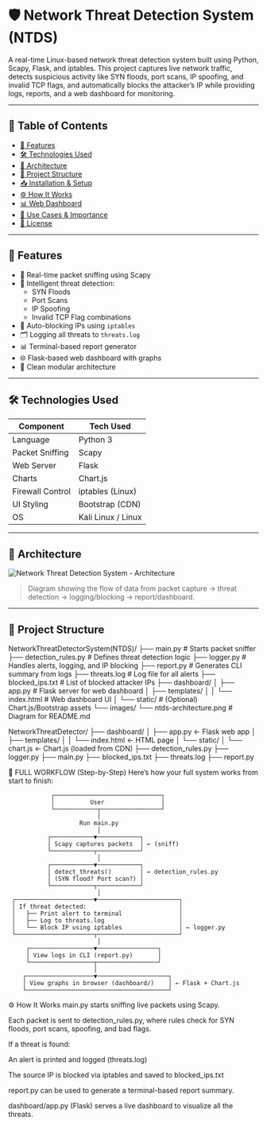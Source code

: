# 🛡️ Network Threat Detection System (NTDS)

A real-time Linux-based network threat detection system built using Python, Scapy, Flask, and iptables. This project captures live network traffic, detects suspicious activity like SYN floods, port scans, IP spoofing, and invalid TCP flags, and automatically blocks the attacker’s IP while providing logs, reports, and a web dashboard for monitoring.

---

## 📌 Table of Contents

- [🚀 Features](#-features)
- [🛠️ Technologies Used](#️-technologies-used)
- [📸 Architecture](#-architecture)
- [📂 Project Structure](#-project-structure)
- [📥 Installation & Setup](#-installation--setup)
- [⚙️ How It Works](#️-how-it-works)
- [📊 Web Dashboard](#-web-dashboard)
- [🧠 Use Cases & Importance](#-use-cases--importance)
- [📝 License](#-license)

---

## 🚀 Features

- 📡 Real-time packet sniffing using Scapy
- 🧠 Intelligent threat detection:
  - SYN Floods
  - Port Scans
  - IP Spoofing
  - Invalid TCP Flag combinations
- 🔐 Auto-blocking IPs using `iptables`
- 🗂️ Logging all threats to `threats.log`
- 📊 Terminal-based report generator
- 🌐 Flask-based web dashboard with graphs
- 📁 Clean modular architecture

---

## 🛠️ Technologies Used

| Component         | Tech Used            |
|------------------|----------------------|
| Language         | Python 3             |
| Packet Sniffing  | Scapy                |
| Web Server       | Flask                |
| Charts           | Chart.js             |
| Firewall Control | iptables (Linux)     |
| UI Styling       | Bootstrap (CDN)      |
| OS               | Kali Linux / Linux   |

---

## 📸 Architecture

![Network Threat Detection System - Architecture](./images/ntds-architecture.png)

> Diagram showing the flow of data from packet capture → threat detection → logging/blocking → report/dashboard.

---

## 📂 Project Structure

NetworkThreatDetectorSystem(NTDS)/
├── main.py # Starts packet sniffer
├── detection_rules.py # Defines threat detection logic
├── logger.py # Handles alerts, logging, and IP blocking
├── report.py # Generates CLI summary from logs
├── threats.log # Log file for all alerts
├── blocked_ips.txt # List of blocked attacker IPs
├── dashboard/
│ ├── app.py # Flask server for web dashboard
│ ├── templates/
│ │ └── index.html # Web dashboard UI
│ └── static/ # (Optional) Chart.js/Bootstrap assets
└── images/
└── ntds-architecture.png # Diagram for README.md



NetworkThreatDetector/
├── dashboard/
│   ├── app.py                  ← Flask web app
│   ├── templates/
│   │   └── index.html          ← HTML page
│   └── static/
│       └── chart.js            ← Chart.js (loaded from CDN)
├── detection_rules.py
├── logger.py
├── main.py
├── blocked_ips.txt
├── threats.log
├── report.py





🔁 FULL WORKFLOW (Step-by-Step)
Here’s how your full system works from start to finish:

                ┌──────────────────────────────┐
                │          User                │
                └────────────┬─────────────────┘
                             │
                        Run main.py
                             │
               ┌────────────▼────────────┐
               │ Scapy captures packets  │ ← (sniff)
               └────────────┬────────────┘
                             │
               ┌────────────▼────────────┐
               │ detect_threats()        │ ← detection_rules.py
               │ (SYN flood? Port scan?) │
               └────────────┬────────────┘
                             │
     ┌──────────────────────▼───────────────────────┐
     │ If threat detected:                          │
     │   ├── Print alert to terminal                │
     │   ├── Log to threats.log                     │
     │   └── Block IP using iptables                │ ← logger.py
     └──────────────────────┬───────────────────────┘
                             │
         ┌──────────────────▼─────────────────┐
         │ View logs in CLI (report.py)       │
         └──────────────────┬─────────────────┘
                            │
        ┌───────────────────▼────────────────────┐
        │ View graphs in browser (dashboard/)    │ ← Flask + Chart.js
        └────────────────────────────────────────┘



⚙️ How It Works
main.py starts sniffing live packets using Scapy.

Each packet is sent to detection_rules.py, where rules check for SYN floods, port scans, spoofing, and bad flags.

If a threat is found:

An alert is printed and logged (threats.log)

The source IP is blocked via iptables and saved to blocked_ips.txt

report.py can be used to generate a terminal-based report summary.

dashboard/app.py (Flask) serves a live dashboard to visualize all the threats.

